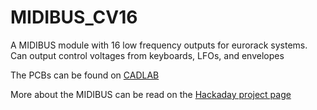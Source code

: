# MIDIBUS_CV16
 
<p> A MIDIBUS module with 16 low frequency outputs for eurorack systems. Can output control voltages from keyboards, LFOs, and envelopes </p>

<p> The PCBs can be found on 
<a href="https://cadlab.io/project/25235">CADLAB</a>
 </p>

<p> More about the MIDIBUS can be read on the <a href="https://hackaday.io/project/182092-midibus">Hackaday project page</a> </p>
